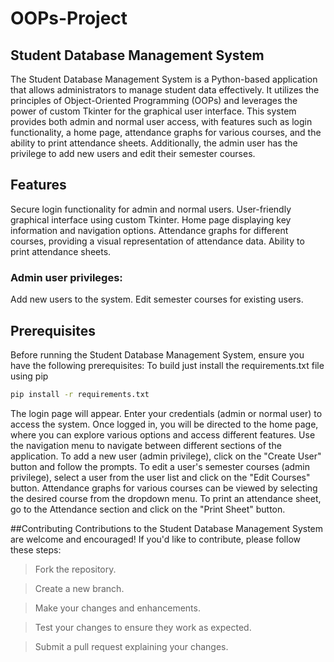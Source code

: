 # OOPs-Project

## Student Database Management System
The Student Database Management System is a Python-based application that allows administrators to manage student data effectively. It utilizes the principles of Object-Oriented Programming (OOPs) and leverages the power of custom Tkinter for the graphical user interface. This system provides both admin and normal user access, with features such as login functionality, a home page, attendance graphs for various courses, and the ability to print attendance sheets. Additionally, the admin user has the privilege to add new users and edit their semester courses.

## Features
Secure login functionality for admin and normal users.
User-friendly graphical interface using custom Tkinter.
Home page displaying key information and navigation options.
Attendance graphs for different courses, providing a visual representation of attendance data.
Ability to print attendance sheets.

### Admin user privileges:
Add new users to the system.
Edit semester courses for existing users.

## Prerequisites
Before running the Student Database Management System, ensure you have the following prerequisites:
To build just install the requirements.txt file using pip
```bash
pip install -r requirements.txt 
```

The login page will appear. Enter your credentials (admin or normal user) to access the system.
Once logged in, you will be directed to the home page, where you can explore various options and access different features.
Use the navigation menu to navigate between different sections of the application.
To add a new user (admin privilege), click on the "Create User" button and follow the prompts.
To edit a user's semester courses (admin privilege), select a user from the user list and click on the "Edit Courses" button.
Attendance graphs for various courses can be viewed by selecting the desired course from the dropdown menu.
To print an attendance sheet, go to the Attendance section and click on the "Print Sheet" button.

##Contributing
Contributions to the Student Database Management System are welcome and encouraged! If you'd like to contribute, please follow these steps:

> Fork the repository.

> Create a new branch.

> Make your changes and enhancements.

> Test your changes to ensure they work as expected.

> Submit a pull request explaining your changes.








